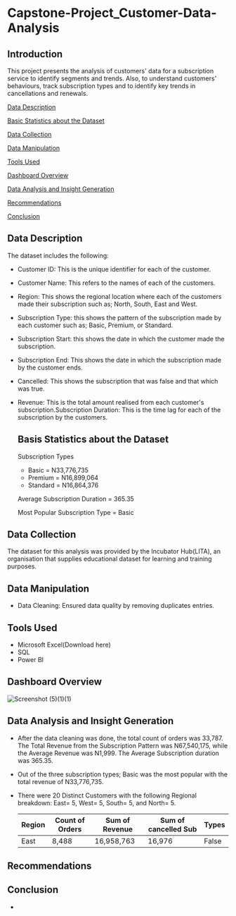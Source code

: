 # Capstone-Project_Customer-Data-Analysis

## Introduction

This project presents the analysis of customers' data for a subscription service to identify segments and trends. Also, to understand customers' behaviours, track subscription types and to identify key trends in cancellations and renewals.

[Data Description](#data-description)

[Basic Statistics about the Dataset](#basic-statistics-about-the-dataset)

[Data Collection](#data-collection)

[Data Manipulation](#data-manipulation)

[Tools Used](#tools-used)

[Dashboard Overview](#dashboard-overview)

[Data Analysis and Insight Generation ](#data-analysis-and-insight-generation)

[Recommendations](#recommendations)

[Conclusion](#conclusion)


## Data Description

The dataset includes the following:

- Customer ID: This is the unique identifier for each of the customer.
- Customer Name: This refers to the names of each of the customers.
- Region: This shows the regional location where each of the customers made their subscription such as; North, South, East and West.
- Subscription Type: this shows the pattern of the subscription made by each customer such as; Basic, Premium, or Standard.
- Subscription Start: this shows the date in which the customer made the subscription.
- Subscription End: This shows the date in which the subscription made by the customer ends.
- Cancelled: This shows the subscription that was false and that which was true.
- Revenue: This is the total amount realised from each customer's subscription.Subscription Duration: This is the time lag for each of the subscription by the customers.

  ## Basis Statistics about the Dataset
  Subscription Types
  - Basic = N33,776,735
  - Premium = N16,899,064
  - Standard = N16,864,376
    
  Average Subscription Duration = 365.35

  Most Popular Subscription Type = Basic

## Data Collection

The dataset for this analysis was provided by the Incubator Hub(LITA), an organisation that supplies educational dataset for learning and training purposes.

## Data Manipulation

- Data Cleaning: Ensured data quality by removing duplicates entries.

## Tools Used
- Microsoft Excel(Download here)
- SQL
- Power BI

## Dashboard Overview

![Screenshot (5)(1)(1)](https://github.com/user-attachments/assets/7a404d38-d570-4bf0-8303-9d718afc87d4)



## Data Analysis and Insight Generation 
- After the data cleaning was done, the total count of orders was 33,787. The Total Revenue from the Subscription Pattern was N67,540,175, while the Average Revenue was N1,999. The Average Subscription duration was 365.35. 
- Out of the three subscription types; Basic was the most popular with the total revenue of N33,776,735.
- There were 20 Distinct Customers with the following Regional breakdown:
  East= 5, West= 5, South= 5, and North= 5.

  |Region|Count of Orders|Sum of Revenue|Sum of cancelled Sub|Types     |
  |------|---------------|--------------|--------------------|----------|
  |East  | 8,488         | 16,958,763   | 16,976             |False     | 
  
## Recommendations

## Conclusion
- 

